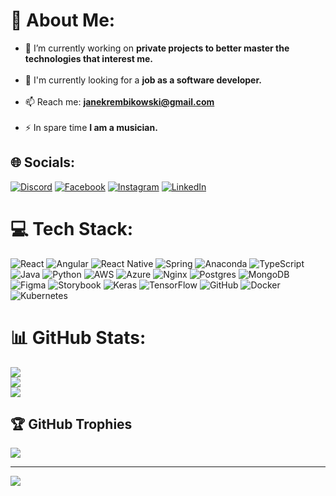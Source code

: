 # 💫 About Me:
- 🔭 I’m currently working on **private projects to better master the technologies that interest me.**<br><br>
- 🌱 I'm currently looking for a **job as a software developer.**<br><br>
- 📫 Reach me: **janekrembikowski@gmail.com**<br><br>
- ⚡ In spare time **I am a musician.**


## 🌐 Socials:
[![Discord](https://img.shields.io/badge/Discord-%237289DA.svg?logo=discord&logoColor=white)](https://discord.gg/1185138226021810196) [![Facebook](https://img.shields.io/badge/Facebook-%231877F2.svg?logo=Facebook&logoColor=white)](https://facebook.com/joohnnyvv) [![Instagram](https://img.shields.io/badge/Instagram-%23E4405F.svg?logo=Instagram&logoColor=white)](https://instagram.com/joohnnyvv) [![LinkedIn](https://img.shields.io/badge/LinkedIn-%230077B5.svg?logo=linkedin&logoColor=white)](https://linkedin.com/in/jan-rembikowski) 

# 💻 Tech Stack:
![React](https://img.shields.io/badge/react-%2320232a.svg?style=for-the-badge&logo=react&logoColor=%2361DAFB) ![Angular](https://img.shields.io/badge/angular-%23DD0031.svg?style=for-the-badge&logo=angular&logoColor=white) ![React Native](https://img.shields.io/badge/react_native-%2320232a.svg?style=for-the-badge&logo=react&logoColor=%2361DAFB) ![Spring](https://img.shields.io/badge/spring-%236DB33F.svg?style=for-the-badge&logo=spring&logoColor=white) ![Anaconda](https://img.shields.io/badge/Anaconda-%2344A833.svg?style=for-the-badge&logo=anaconda&logoColor=white) ![TypeScript](https://img.shields.io/badge/typescript-%23007ACC.svg?style=for-the-badge&logo=typescript&logoColor=white) ![Java](https://img.shields.io/badge/java-%23ED8B00.svg?style=for-the-badge&logo=openjdk&logoColor=white) ![Python](https://img.shields.io/badge/python-3670A0?style=for-the-badge&logo=python&logoColor=ffdd54) ![AWS](https://img.shields.io/badge/AWS-%23FF9900.svg?style=for-the-badge&logo=amazon-aws&logoColor=white) ![Azure](https://img.shields.io/badge/azure-%230072C6.svg?style=for-the-badge&logo=microsoftazure&logoColor=white) ![Nginx](https://img.shields.io/badge/nginx-%23009639.svg?style=for-the-badge&logo=nginx&logoColor=white) ![Postgres](https://img.shields.io/badge/postgres-%23316192.svg?style=for-the-badge&logo=postgresql&logoColor=white) ![MongoDB](https://img.shields.io/badge/MongoDB-%234ea94b.svg?style=for-the-badge&logo=mongodb&logoColor=white) ![Figma](https://img.shields.io/badge/figma-%23F24E1E.svg?style=for-the-badge&logo=figma&logoColor=white) ![Storybook](https://img.shields.io/badge/-Storybook-FF4785?style=for-the-badge&logo=storybook&logoColor=white) ![Keras](https://img.shields.io/badge/Keras-%23D00000.svg?style=for-the-badge&logo=Keras&logoColor=white) ![TensorFlow](https://img.shields.io/badge/TensorFlow-%23FF6F00.svg?style=for-the-badge&logo=TensorFlow&logoColor=white) ![GitHub](https://img.shields.io/badge/github-%23121011.svg?style=for-the-badge&logo=github&logoColor=white) ![Docker](https://img.shields.io/badge/docker-%230db7ed.svg?style=for-the-badge&logo=docker&logoColor=white) ![Kubernetes](https://img.shields.io/badge/kubernetes-%23326ce5.svg?style=for-the-badge&logo=kubernetes&logoColor=white)
# 📊 GitHub Stats:
![](https://github-readme-stats.vercel.app/api?username=joohnnyvv&theme=dracula&hide_border=false&include_all_commits=true&count_private=true)<br/>
![](https://github-readme-streak-stats.herokuapp.com/?user=joohnnyvv&theme=dracula&hide_border=false)<br/>
![](https://github-readme-stats.vercel.app/api/top-langs/?username=joohnnyvv&theme=dracula&hide_border=false&include_all_commits=true&count_private=true&layout=compact)

## 🏆 GitHub Trophies
![](https://github-profile-trophy.vercel.app/?username=joohnnyvv&theme=dracula&no-frame=false&no-bg=false&margin-w=4)

---
[![](https://visitcount.itsvg.in/api?id=joohnnyvv&icon=0&color=0)](https://visitcount.itsvg.in)

<!-- Proudly created with GPRM ( https://gprm.itsvg.in ) -->
